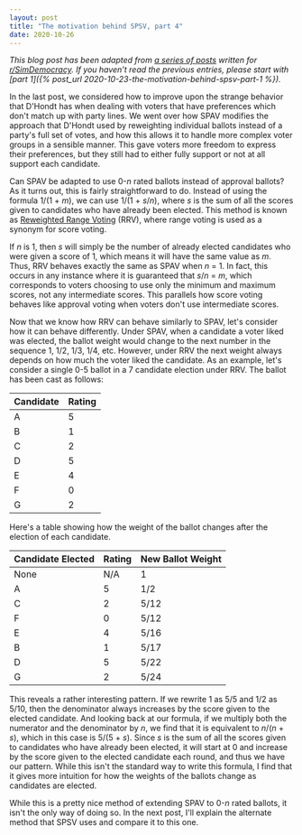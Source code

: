 ```yaml
---
layout: post
title: "The motivation behind SPSV, part 4"
date: 2020-10-26
---
```

*This blog post has been adapted from [a series of posts](https://www.reddit.com/r/SimDemocracy/comments/ieogtk/the_motivation_behind_spsv_series/) written for [r/SimDemocracy](https://www.reddit.com/r/SimDemocracy/). If you haven’t read the previous entries, please start with [part 1]({% post_url 2020-10-23-the-motivation-behind-spsv-part-1 %}).*

In the last post, we considered how to improve upon the strange behavior that D'Hondt has when dealing with voters that have preferences which don't match up with party lines. We went over how SPAV modifies the approach that D'Hondt used by reweighting individual ballots instead of a party's full set of votes, and how this allows it to handle more complex voter groups in a sensible manner. This gave voters more freedom to express their preferences, but they still had to either fully support or not at all support each candidate.

Can SPAV be adapted to use 0-*n* rated ballots instead of approval ballots? As it turns out, this is fairly straightforward to do. Instead of using the formula 1/(1 + *m*), we can use 1/(1 + *s*/*n*), where *s* is the sum of all the scores given to candidates who have already been elected. This method is known as [Reweighted Range Voting](https://electowiki.org/wiki/Reweighted_Range_Voting) (RRV), where range voting is used as a synonym for score voting.

<!--break-->

If *n* is 1, then *s* will simply be the number of already elected candidates who were given a score of 1, which means it will have the same value as *m*. Thus, RRV behaves exactly the same as SPAV when *n* = 1. In fact, this occurs in any instance where it is guaranteed that *s*/*n* = *m*, which corresponds to voters choosing to use only the minimum and maximum scores, not any intermediate scores. This parallels how score voting behaves like approval voting when voters don't use intermediate scores.

Now that we know how RRV can behave similarly to SPAV, let's consider how it can behave differently. Under SPAV, when a candidate a voter liked was elected, the ballot weight would change to the next number in the sequence 1, 1/2, 1/3, 1/4, etc. However, under RRV the next weight always depends on how much the voter liked the candidate. As an example, let's consider a single 0-5 ballot in a 7 candidate election under RRV. The ballot has been cast as follows:

Candidate|Rating
--|--
A|5
B|1
C|2
D|5
E|4
F|0
G|2

Here's a table showing how the weight of the ballot changes after the election of each candidate.

Candidate Elected|Rating|New Ballot Weight
--|--|--
None|N/A|1
A|5|1/2
C|2|5/12
F|0|5/12
E|4|5/16
B|1|5/17
D|5|5/22
G|2|5/24

This reveals a rather interesting pattern. If we rewrite 1 as 5/5 and 1/2 as 5/10, then the denominator always increases by the score given to the elected candidate. And looking back at our formula, if we multiply both the numerator and the denominator by *n*, we find that it is equivalent to *n*/(*n* + *s*), which in this case is 5/(5 + *s*). Since *s* is  the sum of all the scores given to candidates who have already been elected, it will start at 0 and increase by the score given to the elected candidate each round, and thus we have our pattern. While this isn't the standard way to write this formula, I find that it gives more intuition for how the weights of the ballots change as candidates are elected.

While this is a pretty nice method of extending SPAV to 0-_n_ rated ballots, it isn't the only way of doing so. In the next post, I'll explain the alternate method that SPSV uses and compare it to this one.